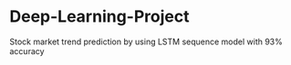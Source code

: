# Deep-Learning-Project
Stock market trend prediction by using LSTM sequence model with 93% accuracy
